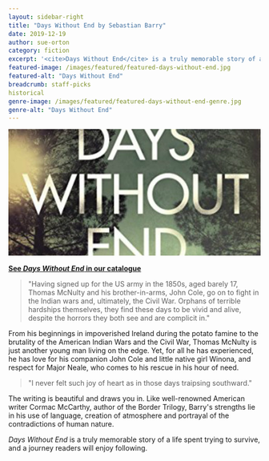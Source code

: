 ```yaml
---
layout: sidebar-right
title: "Days Without End by Sebastian Barry"
date: 2019-12-19
author: sue-orton
category: fiction
excerpt: '<cite>Days Without End</cite> is a truly memorable story of a life spent trying to survive.'
featured-image: /images/featured/featured-days-without-end.jpg
featured-alt: "Days Without End"
breadcrumb: staff-picks
historical
genre-image: /images/featured/featured-days-without-end-genre.jpg
genre-alt: "Days Without End"
---
```


![Days Without End](/images/featured/featured-days-without-end.jpg)

**[See <cite>Days Without End</cite> in our catalogue](https://suffolk.spydus.co.uk/cgi-bin/spydus.exe/ENQ/OPAC/BIBENQ?BRN=2193711)**

> "Having signed up for the US army in the 1850s, aged barely 17, Thomas McNulty and his brother-in-arms, John Cole, go on to fight in the Indian wars and, ultimately, the Civil War. Orphans of terrible hardships themselves, they find these days to be vivid and alive, despite the horrors they both see and are complicit in."

From his beginnings in impoverished Ireland during the potato famine to the brutality of the American Indian Wars and the Civil War, Thomas McNulty is just another young man living on the edge. Yet, for all he has experienced, he has love for his companion John Cole and little native girl Winona, and respect for Major Neale, who comes to his rescue in his hour of need.

> "I never felt such joy of heart as in those days traipsing southward."

The writing is beautiful and draws you in. Like well-renowned American writer Cormac McCarthy, author of the Border Trilogy, Barry's strengths lie in his use of language, creation of atmosphere and portrayal of the contradictions of human nature.

<cite>Days Without End</cite> is a truly memorable story of a life spent trying to survive, and a journey readers will enjoy following.
